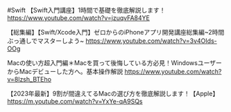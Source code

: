 #Swift
【Swift入門講座】1時間で基礎を徹底解説します！
https://www.youtube.com/watch?v=jzuqvFA84YE

【総集編】【Swift/Xcode入門】ゼロからのiPhoneアプリ開発講座総集編~2時間ぶっ通しでマスターしよう~
https://www.youtube.com/watch?v=3v4OIds-OOg

Macの使い方超入門編＊Macを買って後悔している方必見！WindowsユーザーからMacデビューした方へ。基本操作解説
https://www.youtube.com/watch?v=8lzsh_BTEho

【2023年最新】9割が間違えてるMacの選び方を徹底解説します！【Apple】 
https://m.youtube.com/watch?v=YxYe-qA9SQs
